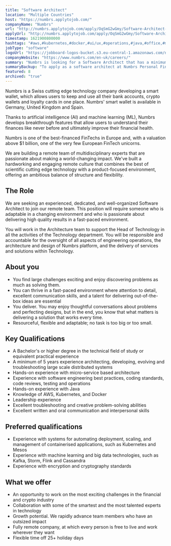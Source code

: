 ```yaml
---
title: "Software Architect"
location: "Multiple Countries"
host: "https://numbrs.applytojob.com/"
companyName: "Numbrs"
url: "http://numbrs.applytojob.com/apply/OqSmG2wGmy/Software-Architect-Remote"
applyUrl: "http://numbrs.applytojob.com/apply/OqSmG2wGmy/Software-Architect-Remote"
timestamp: 1621900800000
hashtags: "#aws,#kubernetes,#docker,#ui/ux,#operations,#java,#office,#management,#cassandra,#finance"
jobType: "software"
logoUrl: "https://jobboard-logos-bucket.s3.eu-central-1.amazonaws.com/numbrs-personal-finance-ag"
companyWebsite: "https://www.numbrs.com/en-uk/careers/"
summary: "Numbrs is looking for a Software Architect that has a minimum of 5 years experience architecting, developing, evolving and troubleshooting large scale distributed systems."
summaryBackup: "To apply as a software architect at Numbrs Personal Finance AG, you preferably need to have some knowledge of: #java, #kubernetes, #ui/ux."
featured: 8
archived: "true"
---
```


Numbrs is a Swiss cutting edge technology company developing a smart wallet, which allows users to keep and use all their bank accounts, crypto wallets and loyalty cards in one place. Numbrs' smart wallet is available in Germany, United Kingdom and Spain. 

Thanks to artificial intelligence (AI) and machine learning (ML), Numbrs develops breakthrough features that allow users to understand their finances like never before and ultimately improve their financial health. 

Numbrs is one of the best-financed FinTechs in Europe and, with a valuation above $1 billion, one of the very few European FinTech unicorns.

We are building a remote team of multidisciplinary experts that are passionate about making a world-changing impact. We've built a hardworking and engaging remote culture that combines the best of scientific cutting edge technology with a product-focused environment, offering an ambitious balance of structure and flexibility.

## The Role

We are seeking an experienced, dedicated, and well-organized Software Architect to join our remote team. This position will require someone who is adaptable in a changing environment and who is passionate about delivering high quality results in a fast-paced environment.

You will work in the Architecture team to support the Head of Technology in all the activities of the Technology department. You will be responsible and accountable for the oversight of all aspects of engineering operations, the architecture and design of Numbrs platform, and the delivery of services and solutions within Technology.

## About you

*   You find large challenges exciting and enjoy discovering problems as much as solving them.
*   You can thrive in a fast-paced environment where attention to detail, excellent communication skills, and a talent for delivering out-of-the-box ideas are essential
*   You deliver. You may enjoy thoughtful conversations about problems and perfecting designs, but in the end, you know that what matters is delivering a solution that works every time.
*   Resourceful, flexible and adaptable; no task is too big or too small.

## Key Qualifications

*   A Bachelor's or higher degree in the technical field of study or equivalent practical experience
*   A minimum of 5 years experience architecting, developing, evolving and troubleshooting large scale distributed systems
*   Hands-on experience with micro-service based architecture
*   Experience with software engineering best practices, coding standards, code reviews, testing and operations
*   Hands-on experience with Java
*   Knowledge of AWS, Kubernetes, and Docker
*   Leadership experience
*   Excellent troubleshooting and creative problem-solving abilities
*   Excellent written and oral communication and interpersonal skills

## Preferred qualifications

*   Experience with systems for automating deployment, scaling, and management of containerised applications, such as Kubernetes and Mesos
*   Experience with machine learning and big data technologies, such as Kafka, Storm, Flink and Cassandra
*   Experience with encryption and cryptography standards

## What we offer

*   An opportunity to work on the most exciting challenges in the financial and crypto industry
*   Collaboration with some of the smartest and the most talented experts in technology
*   Growth potential. We rapidly advance team members who have an outsized impact
*   Fully remote company, at which every person is free to live and work wherever they want
*   Flexible time off 25+ holiday days
